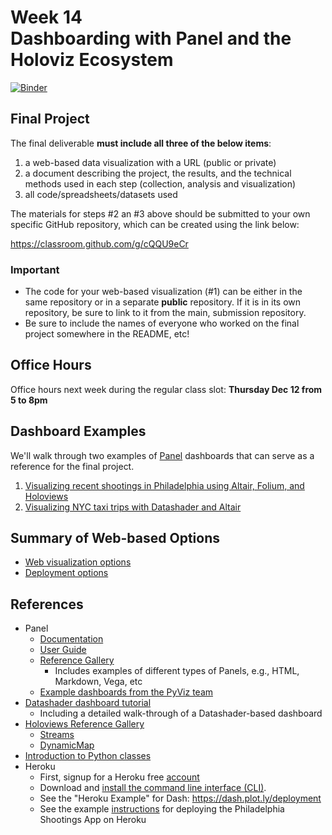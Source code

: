 # Week 14<br>Dashboarding with Panel and the Holoviz Ecosystem

[![Binder](https://mybinder.org/badge_logo.svg)](https://mybinder.org/v2/gh/MUSA-620-Fall-2019/week-14/master?filepath=lecture-14.ipynb)

## Final Project

The final deliverable **must include all three of the below items**:

1. a web-based data visualization with a URL (public or private)
1. a document describing the project, the results, and the technical methods used in each step (collection, analysis and visualization)
1. all code/spreadsheets/datasets used

The materials for steps #2 an #3 above should be submitted to your own specific GitHub repository, which can be created using the link below:

https://classroom.github.com/g/cQQU9eCr

### Important

- The code for your web-based visualization (#1) can be either in the same repository or in a separate **public** repository. If it is in its own repository, be sure to link to it from the main, submission repository.
- Be sure to include the names of everyone who worked on the final project somewhere in the README, etc!

## Office Hours

Office hours next week during the regular class slot: **Thursday Dec 12 from 5 to 8pm**

## Dashboard Examples

We'll walk through two examples of [Panel](https://panel.pyviz.org) dashboards that can serve as a reference for the final project.

1. [Visualizing recent shootings in Philadelphia using Altair, Folium, and Holoviews](https://github.com/MUSA-620-Fall-2019/philadelphia-shootings-app)
1. [Visualizing NYC taxi trips with Datashader and Altair](https://github.com/MUSA-620-Fall-2019/datashader-nyc-taxi-app)

## Summary of Web-based Options

- [Web visualization options](./WebVisualizationOptions.md)
- [Deployment options](./DeploymentOptions.md)

## References

- Panel
  - [Documentation](https://panel.pyviz.org)
  - [User Guide](https://panel.pyviz.org/user_guide/index.html)
  - [Reference Gallery](https://panel.pyviz.org/reference/index.html)
    - Includes examples of different types of Panels, e.g., HTML, Markdown, Vega, etc
  - [Example dashboards from the PyViz team](https://github.com/pyviz-demos)
- [Datashader dashboard tutorial](https://examples.pyviz.org/datashader_dashboard/dashboard.html)
  - Including a detailed walk-through of a Datashader-based dashboard
- [Holoviews Reference Gallery](http://holoviews.org/reference/index.html)
  - [Streams](http://holoviews.org/reference/index.html#streams)
  - [DynamicMap](http://holoviews.org/reference/containers/bokeh/DynamicMap.html#bokeh-gallery-dynamicmap)
- [Introduction to Python classes](http://www.jesshamrick.com/2011/05/18/an-introduction-to-classes-and-inheritance-in-python/)
- Heroku
  - First, signup for a Heroku free [account](https://signup.heroku.com)
  - Download and [install the command line interface (CLI)](https://devcenter.heroku.com/articles/getting-started-with-python#set-up).
  - See the "Heroku Example" for Dash: https://dash.plot.ly/deployment
  - See the example [instructions](https://github.com/MUSA-620-Fall-2019/philadelphia-shootings-app#deploying-this-app-on-heroku) for deploying the Philadelphia Shootings App on Heroku
